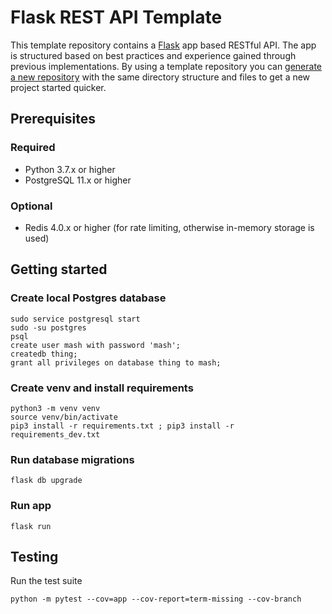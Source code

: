 # Flask REST API Template

This template repository contains a [Flask](https://flask.palletsprojects.com) app based RESTful API. The app is structured based on best practices and experience gained through previous implementations. By using a template repository you can [generate a new repository](https://github.com/MashSoftware/flask-rest-api/generate) with the same directory structure and files to get a new project started quicker.

## Prerequisites

### Required

- Python 3.7.x or higher
- PostgreSQL 11.x or higher

### Optional

- Redis 4.0.x or higher (for rate limiting, otherwise in-memory storage is used)

## Getting started

### Create local Postgres database

```shell
sudo service postgresql start
sudo -su postgres
psql
create user mash with password 'mash';
createdb thing;
grant all privileges on database thing to mash;
```

### Create venv and install requirements

```shell
python3 -m venv venv
source venv/bin/activate
pip3 install -r requirements.txt ; pip3 install -r requirements_dev.txt
```

### Run database migrations

```shell
flask db upgrade
```

### Run app

```shell
flask run
```

## Testing

Run the test suite

```shell
python -m pytest --cov=app --cov-report=term-missing --cov-branch
```
